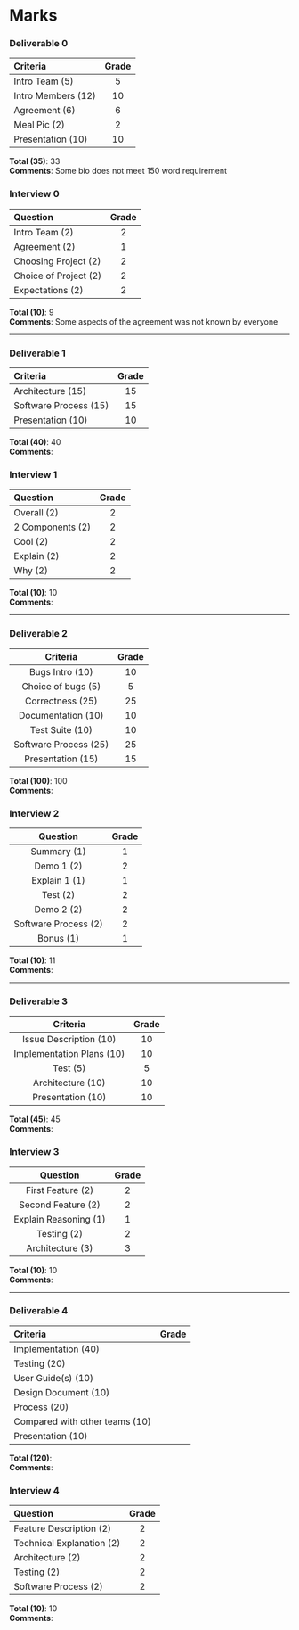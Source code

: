 # Marks

### Deliverable 0

| Criteria | Grade |
| :------- | :-----: |
| Intro Team (5) | 5 | 
| Intro Members (12) | 10 |  
| Agreement (6) | 6 |  
| Meal Pic (2) | 2 |  
| Presentation (10) | 10 | 

**Total (35)**: 33   
**Comments**: Some bio does not meet 150 word requirement  

### Interview 0

| Question | Grade |
| :------- | :-----: |
| Intro Team (2) | 2 |
| Agreement (2) | 1 |
| Choosing Project (2) | 2 |  
| Choice of Project (2) | 2 |  
| Expectations (2) | 2 |  

**Total (10)**: 9   
**Comments**: Some aspects of the agreement was not known by everyone  

----------------

### Deliverable 1

| Criteria | Grade |
| :------- | :-----: |
| Architecture (15) | 15 |  
| Software Process (15) | 15 |  
| Presentation (10) | 10 |  

**Total (40)**: 40   
**Comments**:  

### Interview 1

| Question | Grade |
| :------- | :-----: |
| Overall (2) | 2 |  
| 2 Components (2) | 2 |  
| Cool (2) | 2 |  
| Explain (2) | 2 |  
| Why (2) | 2 |  

**Total (10)**: 10   
**Comments**:  

-----------------

### Deliverable 2

| Criteria | Grade |
| :-------: | :-----: |
| Bugs Intro (10) | 10 |  
| Choice of bugs (5) | 5 |  
| Correctness (25) | 25 |  
| Documentation (10) | 10 |
| Test Suite (10) | 10 | 
| Software Process (25) | 25 |
| Presentation (15) | 15 |

**Total (100)**: 100   
**Comments**:    

### Interview 2

| Question | Grade |
| :-------: | :-----: |
| Summary (1) | 1 |  
| Demo 1 (2) | 2 |  
| Explain 1 (1) | 1 |  
| Test (2) | 2 |  
| Demo 2 (2) | 2 |  
| Software Process (2) | 2 | 
| Bonus (1) | 1 |

**Total (10)**: 11   
**Comments**:   

-----------------

### Deliverable 3

| Criteria | Grade |
| :-------: | :-----: |
| Issue Description (10) | 10 |  
| Implementation Plans (10) | 10 |  
| Test (5) | 5 |  
| Architecture (10) | 10 |
| Presentation (10) | 10 |  

**Total (45)**: 45  
**Comments**:   

### Interview 3

| Question | Grade |
| :-------: | :-----: |
| First Feature (2) | 2 |  
| Second Feature (2) | 2 |  
| Explain Reasoning (1) | 1 |  
| Testing (2) | 2 |  
| Architecture (3) | 3 |  

**Total (10)**: 10   
**Comments**:   

-----------------

### Deliverable 4

| Criteria | Grade |
| :------- | :-----: |
| Implementation (40) |  |  
| Testing (20) |  |  
| User Guide(s) (10) |  |  
| Design Document (10) |  |
| Process (20) |  |  
| Compared with other teams (10) |  |  
| Presentation (10) |  |  

**Total (120)**:   
**Comments**:   

### Interview 4

| Question | Grade |
| :------- | :-----: |
| Feature Description (2) | 2 |  
| Technical Explanation (2) | 2 |  
| Architecture (2) | 2 |  
| Testing (2) | 2 |  
| Software Process (2) | 2 |  

**Total (10)**: 10   
**Comments**:   

